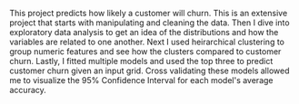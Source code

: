 This project predicts how likely a customer will churn. This is an extensive project that starts with manipulating and cleaning the data. Then I dive into exploratory data analysis to get an idea of the distributions and how the variables are related to one another.
Next I used heirarchical clustering to group numeric features and see how the clusters compared to customer churn. Lastly, I fitted multiple models and used the top three to predict customer churn given an input grid. Cross validating these models allowed me to visualize the 95% Confidence Interval for each model's average accuracy. 
